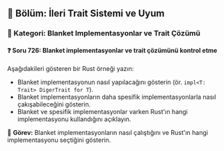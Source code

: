## 📘 Bölüm: İleri Trait Sistemi ve Uyum  
### 🔹 Kategori: Blanket Implementasyonlar ve Trait Çözümü  
#### ❓ Soru 726: Blanket implementasyonlar ve trait çözümünü kontrol etme

Aşağıdakileri gösteren bir Rust örneği yazın:

- Blanket implementasyonun nasıl yapılacağını gösterin (ör. `impl<T: Trait> DigerTrait for T`).
- Blanket implementasyonların daha spesifik implementasyonlarla nasıl çakışabileceğini gösterin.
- Blanket ve spesifik implementasyonlar varken Rust'ın hangi implementasyonu kullandığını açıklayın.

🔧 **Görev:** Blanket implementasyonların nasıl çalıştığını ve Rust'ın hangi implementasyonu seçtiğini gösterin.
